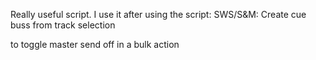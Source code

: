 Really useful script. I use it after using the script:
SWS/S&M: Create cue buss from track selection

to toggle master send off in a bulk action
